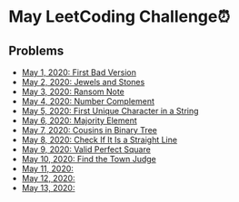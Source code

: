 # May LeetCoding Challenge⏰

## Problems

- [May 1, 2020: First Bad Version](https://leetcode.com/problems/first-bad-version/)
- [May 2, 2020: Jewels and Stones](https://leetcode.com/problems/jewels-and-stones/)
- [May 3, 2020: Ransom Note](https://leetcode.com/problems/ransom-note/)
- [May 4, 2020: Number Complement](https://leetcode.com/problems/number-complement/)
- [May 5, 2020: First Unique Character in a String](https://leetcode.com/problems/first-unique-character-in-a-string/)
- [May 6, 2020: Majority Element](https://leetcode.com/problems/majority-element/)
- [May 7, 2020: Cousins in Binary Tree](https://leetcode.com/problems/cousins-in-binary-tree/)
- [May 8, 2020: Check If It Is a Straight Line](https://leetcode.com/problems/check-if-it-is-a-straight-line/)
- [May 9, 2020: Valid Perfect Square](https://leetcode.com/problems/valid-perfect-square/)
- [May 10, 2020: Find the Town Judge](https://leetcode.com/problems/find-the-town-judge/)
- [May 11, 2020: ]()
- [May 12, 2020: ]()
- [May 13, 2020: ]()
